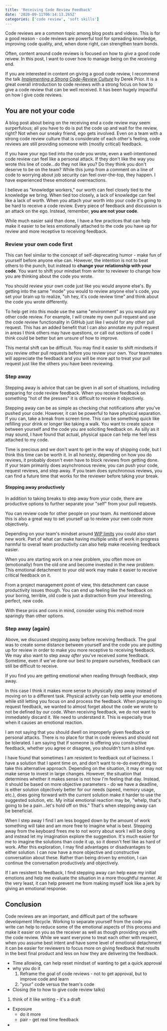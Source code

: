 ```yaml
---
title: 'Receiving Code Review Feedback'
date: '2020-09-11T06:14:13.265Z'
categories: ['code review', 'soft skills']
---
```


Code reviews are a common topic among blog posts and videos. This is for a good reason - code reviews are powerful tool for spreading knowledge, improving code quality, and, when done right, can strengthen team bonds.

Often, content around code reviews is focused on how to _give_ a good code reivew. In this post, I want to cover how to manage being on the _receiving_ end.

If you are interested in content on giving a good code review, I recommend the talk [_Implementing a Strong Code-Review Culture_](https://youtu.be/PJjmw9TRB7s) by Derek Prior. It is a great overall introduction to code reviews with a strong focus on how to give a code review that can be well received. It has been hugely impactful on how I give code reviews.

## You are not your code

A blog post about being on the receiving end a code review may seem surperfulous; all you have to do is put the code up and wait for the review, right? Not when our sneaky friend, ego gets involved. Even on a team with a strong code review culture that is considerate of each other's feeling, code reviews are still providing someone with (mostly critical) feedback.

If you have your ego tied into the code you wrote, even a well-intentioned code review can feel like a personal attack. If they don't like the way you wrote this line of code...do they not like you? Do they think you don't deserve to be on the team? While this jump from a comment on a line of code to worrying about job security can feel over-the-top, they happen. I have experienced these emotional overreactions.

I believe as "knowledge workers," our worth can feel closely tied to the knowledge we bring. When tied too closely, a lack of knowledge can feel like a lack of worth. When you attach your worth into your code it's going to be hard to receive a code review. Every piece of feedback and discussion is an attack on the ego. Instead, remember, **you are not your code**.

While much easier said than done, I have a few practices that can help make it easier to be less emotionally attached to the code you have up for review and more receptive to receiving feedback.

### Review your own code first

This can feel similar to the concept of self-deprecating humor - make fun of yourself before anyone else can. However, the intention is not to beat others to the punch, but instead to **change your relationship with your code**. You want to shift your mindset from writer to reviewer to change how you are thinking about the code you wrote.

You should review your own code just like you would anyone else's. By getting into the same "mode" you would to review anyone else's code, you set your brain up to realize, "oh hey, it's code review time" and think about the code you wrote differently.

To help get into this mode use the same "environment" as you would any other code review. For example, I will create my own pull request and use the code review functionality in GitHub just like I would for any other pull request. This has an added benefit that I can also annotate my pull request in areas I think others may have questions, or call out sections of code I think could be better but am unsure of how to improve.

This mental shift can be difficult. You may find it easier to shift mindsets if you review other pull requests before you review your own. Your teammates will appreciate the feedback and you will be more apt to treat your pull request just like the others you have been reviewing.

### Step away

Stepping away is advice that can be given in all sort of situations, including preparing for code review feedback. When you receive feedback on something "hot of the presses" it is difficult to receive it objectively.

Stepping away can be as simple as checking chat notifications after you've pushed your code. However, it can be powerful to have physical separation. If you can, take a break from screen time. This can be something quick like refilling your drink or longer like taking a walk. You want to create space between yourself and the code you are soliciting feedback on. As silly as it may sound, I have found that actual, physical space can help me feel less attached to my code.

Time is precious and we don't want to get in the way of shipping code, but I think this time can be worth it. In all honesty, depending on how you do reviews, it probably doesn't even have to block reviews from getting done. If your team primarily does asynchronous review, you can push your code, request reviews, and step away. If you team does synchronous reviews, you can find a future time that works for the reviewer before taking your break.

#### Stepping away productively

In addition to taking breaks to step away from your code, there are productive options to further separate your "self" from your pull requests.

You can review code for other people on your team. As mentioned above this is also a great way to set yourself up to review your own code more objectively.

Depending on your team's mindset around [WIP limits](https://www.planview.com/resources/articles/benefits-wip-limits/) you could also start new work.  Part of what can make having multiple units of work in progress harmful to overall team productivity can also help make receiving feedback easier.

When you are starting work on a new problem, you often move on (emotionally) from the old one and become invested in the new problem. This emotional detachment to your old work may make it easier to receive critical feedback on it.

From a project management point of view, this detachment can cause productivity issues though. You can end up feeling like the feedback on your boring, terrible, old code is just a distraction from your interesting, perfect, new code.

With these pros and cons in mind, consider using this method more sparingly than other options.

### Step away (again)

Above, we discussed stepping away before receiving feedback. The goal was to create some distance between yourself and the code you are putting up for review in order to make you more receptive to receiving feedback. We may also want to step away _after_ you've received some feedback. Sometime, even if we've done our best to prepare ourselves, feedback can still be difficult to receive.

If you find you are getting emotional when reading through feedback, step away.

In this case I think it makes more sense to physically step away instead of moving on to a different task. Physical activity can help settle your emotions while still letting you focus on and process the feedback. When preparing to request feedback, we wanted to almost forget about the code we wrote to not be defined by our code. When receiving feedback, we do not want to immediately discard it. We need to understand it. This is especially true when it causes an emotional reaction.

I am not saying that you should dwell on improperly given feedback or personal attacks. There is no place for that in code reviews and should not be tolerated. I am saying that if someone is offering you constructive feedback, whether you agree or disagree, you shouldn't turn a blind eye.

I have found that sometimes I am resistent to feedback out of laziness. I have a solution that I spent time on, and don't want to re-do everything to take this alternative approach. Depending on the situation, it may or may not make sense to invest in large changes. However, the situation that determines whether it makes sense is not how I'm feeling that day. Instead, it should be based on more objective parameters - do we have a deadline, is either solution objectively better for our needs (speed, memory usage, etc.), does going forward with the current solution make it harder to use the suggested solution, etc. My initial emotional reaction may be, "whelp, that's going to be a pain...let's hold off on this." That's when stepping away can be beneficial. 

When I step away I find I am less bogged down by the amount of work something will take and am more free to imagine what is best. Stepping away from the keyboard frees me to not worry about work I will be doing and instead let my imagination explore the suggestion. It's much easier for me to imagine the solutions than code it up, so it doesn't feel like as hard of work. After this exploration, I may find advantages or disadvantages to either solution. I can now have a more objective and constructive conversation about these. Rather than being driven by emotion, I can continue the conversation productively and objectively.

If I am resistent to feedback, I find stepping away can help ease my initial emotions and help me evaluate the situation in a more thoughtful manner. At the very least, it can help prevent me from making myself look like a jerk by giving an emotional response.

## Conclusion

Code reviews are an important, and difficult part of the software development lifecycle. Working to separate yourself from the code you write can help to reduce some of the emotional aspects of this process and make it easier on you as the receiver as well as though providing you with the code review. While we want everyone to treat each other with respect, when you assume best intent and have some level of emotional detachment it can be easier for reviewers to focus more on giving feedback that results in the best final product and less on how they are delivering the feedback.

* Time allowing, can help reset mindset of wanting to get a quick approval
* why you do it
  1. Reframe the goal of code reviews - not to get approval, but to improve code and learn
  1. "your" code versus the team's code
* Closing (tie to how to give code review talks)
1. think of it like writing - it's  a draft
* Exposure
  * do it more
  * pair - get real time feedback
*
